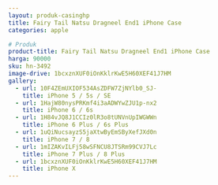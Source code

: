 ```yaml
---
layout: produk-casinghp
title: Fairy Tail Natsu Dragneel End1 iPhone Case
categories: apple

# Produk
product-title: Fairy Tail Natsu Dragneel End1 iPhone Case
harga: 90000
sku: hn-3492
image-drive: 1bcxznXUF0iOnKklrKwE5H60XEF41J7HM
gallery:
  - url: 10F4ZEmUXIOF534AsZDFW7ZjNYlb0_SJ-
    title: iPhone 5 / 5s / SE
  - url: 1HajW80nysPRKmf4i3aADWYwZJU1p-nx2
    title: iPhone 6 / 6s
  - url: 1H84vJQ8J1CCIz0lR3o8tUNVnUpIWGWWn
    title: iPhone 6 Plus / 6s Plus
  - url: 1uQiNucsayzS5jaXtwByEmSByXefJXd0n
    title: iPhone 7 / 8
  - url: 1mIZAKvILFj58wSFNCU8JTSRm99CVJ7Lc
    title: iPhone 7 Plus / 8 Plus
  - url: 1bcxznXUF0iOnKklrKwE5H60XEF41J7HM
    title: iPhone X
---
```

